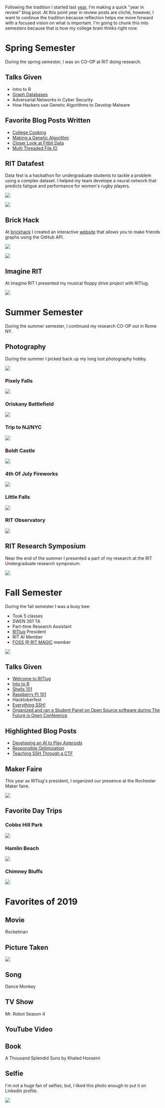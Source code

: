 Following the tradition I started last
[year](https://jrtechs.net/other/2018-in-review), I'm making a quick
"year in review" blog post. At this point year in review posts are
cliché, however, I want to continue the tradition because reflection
helps me move forward with a focused vision on what is important.  I'm
going to chunk this into semesters because that is how my college
brain thinks right now.  

# Spring Semester

During the spring semester, I was on CO-OP at RIT doing research.  

## Talks Given

- Intro to R
- [Graph Databases](https://ritlug.com/talks/2019/03/01/graph-databases/)
- Adversarial Networks in Cyber Security
- How Hackers use Genetic Algorithms to Develop Malware

## Favorite Blog Posts Written

- [College Cooking](https://jrtechs.net/other/college-cookbook)
- [Making a Genetic Algorithm](https://jrtechs.net/data-science/lets-build-a-genetic-algorithm)
- [Closer Look at Fitbit Data](https://jrtechs.net/data-science/a-closer-look-at-fitbit-data)
- [Multi Threaded File IO](https://jrtechs.net/programming/multi-threaded-file-io)


## RIT Datafest

Data fest is a hackathon for undergraduate students to tackle a
problem using a complex dataset. I helped my team develope a neural
network that predicts fatigue and performance for women's rugby
players.  

![](media/2019-review/teamFatigue.png)

![](media/2019-review/network.png)

## Brick Hack

At [brickhack](https://www.brickhack.io/) I created an interactive
[website](https://github-graphs.com/) that allows you to make friends
graphs using the GitHub API.  


![](media/2019-review/hack.jpg)

![](media/2019-review/friends.png)

## Imagine RIT

At imagine RIT I presented my musical floppy drive project with
RITlug.  

![](media/2019-review/imagine.jpg)


# Summer Semester

During the summer semester, I continued my research CO-OP out in Rome
NY.  

## Photography

During the summer I picked back up my long lost photography hobby.

![](media/2019-review/myself.jpg)

### Pixely Falls

![](media/2019-review/pixely.jpg)

### Oriskany Battlefield

![](media/2019-review/oriskany.jpg)

### Trip to NJ/NYC

![](media/2019-review/nyc.jpg)

### Boldt Castle

![](media/2019-review/boldt.jpg)

### 4th Of July Fireworks

![](media/2019-review/fire.jpg)

### Little Falls

![](media/2019-review/little.jpg)

### RIT Observatory

![](media/2019-review/observatory.jpg)


## RIT Research Symposium

Near the end of the summer I presented a part of my research at the
RIT Undergraduate research symposium. 

![](media/2019-review/research.jpg)

# Fall Semester

During the fall semester I was a busy bee:  

- Took 5 classes
- SWEN 261 TA
- Part-time Research Assistant
- [RITlug](https://ritlug.com) President
- RIT AI Member
- [FOSS @ RIT MAGIC](https://fossrit.github.io/) member


![](media/2019-review/rit.jpg)

## Talks Given

- [Welcome to RITlug](https://ritlug.com/talks/2019/08/30/welcome-to-ritlug/)
- [Into to R](http://rit-scg.com/workshop/2019/09/30/programming-in-R/)
- [Shells 101](https://ritlug.com/talks/2019/09/30/shells/)
- [Raspberry PI 101](https://ritlug.com/talks/2019/10/25/pi-fest/)
- Hacktoberfest
- [Everything SSH!](https://jrtechs.net/open-source/teaching-ssh-through-a-ctf)
- [Organized and ran a Student Panel on Open Source software during The Future is Open Conference](https://fossrit.github.io/events/2019/10/26/the-future-is-open/)


## Highlighted Blog Posts

- [Developing an AI to Play Asteroids](https://jrtechs.net/data-science/developing-an-ai-to-play-asteroids-part-1) 
- [Responsible Optimization](https://jrtechs.net/other/responsible-optimization)
- [Teaching SSH Through a CTF](https://jrtechs.net/open-source/teaching-ssh-through-a-ctf)

## Maker Faire

This year as RITlug's president, I organized our presence at the
Rochester Maker faire. 

![](media/2019-review/maker.jpg)

## Favorite Day Trips

### Cobbs Hill Park

![](media/2019-review/hill.jpg)

### Hamlin Beach

![](media/2019-review/hamlin.jpg)

### Chimney Bluffs

![](media/2019-review/blufs.jpg)


# Favorites of 2019

## Movie

Rocketman  

<youtube src="S3vO8E2e6G0" />

## Picture Taken

![](media/2019-review/1.jpg)

## Song

Dance Monkey  

<youtube src="q0hyYWKXF0Q" />

## TV Show

Mr. Robot Season 4  

<youtube src="o4r1X1wG1FQ" />

## YouTube Video

<youtube src="8gdJiNqP35k" />

## Book

A Thousand Splendid Suns by Khaled Hosseini 

## Selfie

I'm not a huge fan of selfies, but, I liked this photo enough to put
it on Linkedin profile. 

![](media/2019-review/selfie.jpg)
